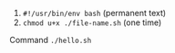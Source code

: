 1) `#!/usr/bin/env bash` (permanent text)
2) `chmod u+x ./file-name.sh` (one time)

Command
`./hello.sh`